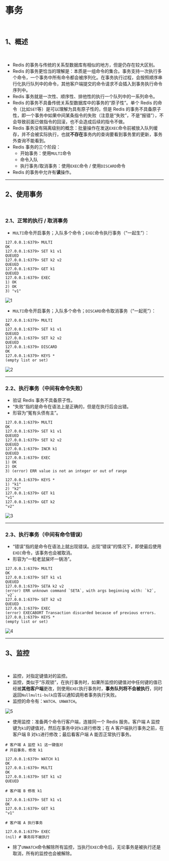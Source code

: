# 事务

<br/>

## 1、概述

<br/>

- Redis 的事务与传统的关系型数据库有相似的地方，但是仍存在较大区别。
- Redis 的事务更恰当的理解是：本质是一组命令的集合。事务支持一次执行多个命令，一个事务中所有命令都会被序列化。在事务执行过程，会按照顺序串行化执行队列中的命令，其他客户端提交的命令请求不会插入到事务执行命令序列中。
- Redis 事务就是一次性、顺序性、排他性的执行一个队列中的一系列命令。
- Redis 的事务不具备传统关系型数据库中的事务的“原子性”。单个 Redis 的命令（比如`SET`等）是可以理解为具有原子性的，但是 Redis 的事务不具备原子性，即一个事务中如果中间某条指令的失败（注意是“失败”，不是“报错”），不会导致前面已做指令的回滚，也不会造成后续的指令不做。
- Redis 事务没有隔离级别的概念：批量操作在发送`EXEC`命令前被放入队列缓存，并不会被实际执行，也就**不存在**事务内的查询要看到事务里的更新，事务外查询不能看到。
- Redis 事务的三个阶段：
  - 开始事务：使用`MULTI`命令
  - 命令入队
  - 执行事务/取消事务：使用`EXEC`命令 / 使用`DISCARD`命令
- Redis 的事务中允许有**读**操作。

---

## 2、使用事务

<br/>

### 2.1、正常的执行 / 取消事务

- `MULTI`命令开启事务；入队多个命令；`EXEC`命令执行事务（“一起生”）：



```shell
127.0.0.1:6379> MULTI
OK
127.0.0.1:6379> SET k1 v1
QUEUED
127.0.0.1:6379> SET k2 v2
QUEUED
127.0.0.1:6379> GET k1
QUEUED
127.0.0.1:6379> EXEC
1) OK
2) OK
3) "v1"
```



![1](6c1b0fde-04b2-4aa5-a3d3-a41c1a5047a4/1.jpg)



- `MULTI`命令开启事务；入队多个命令；`DISCARD`命令取消事务（“一起死”）：



```shell
127.0.0.1:6379> MULTI
OK
127.0.0.1:6379> SET k1 v1
QUEUED
127.0.0.1:6379> SET k2 v2
QUEUED
127.0.0.1:6379> DISCARD
OK
127.0.0.1:6379> KEYS *
(empty list or set)
```



![2](6c1b0fde-04b2-4aa5-a3d3-a41c1a5047a4/2.jpg)



---

### 2.2、执行事务（中间有命令失败）

- 验证 Redis 事务不具备原子性。
- “失败”指的是命令在语法上是正确的，但是在执行后会出错。
- 形容为“冤有头债有主”。



```shell
127.0.0.1:6379> MULTI
OK
127.0.0.1:6379> SET k1 v1
QUEUED
127.0.0.1:6379> SET k2 v2
QUEUED
127.0.0.1:6379> INCR k1
QUEUED
127.0.0.1:6379> EXEC
1) OK
2) OK
3) (error) ERR value is not an integer or out of range

127.0.0.1:6379> KEYS *
1) "k1"
2) "k2"
127.0.0.1:6379> GET k1
"v1"
127.0.0.1:6379> GET k2
"v2"
```



![3](6c1b0fde-04b2-4aa5-a3d3-a41c1a5047a4/3.jpg)



---

### 2.3、执行事务（中间有命令错误）

- “错误”指的是命令在语法上就出现错误。出现“错误”的情况下，即使最后使用`EXEC`命令，该事务也会被取消。
- 形容为“一粒老鼠屎坏一锅汤”。



```shell
127.0.0.1:6379> MULTI
OK
127.0.0.1:6379> SET k1 v1
QUEUED
127.0.0.1:6379> SETA k2 v2
(error) ERR unknown command `SETA`, with args beginning with: `k2`, `v2`,
127.0.0.1:6379> SET k2 v2
QUEUED
127.0.0.1:6379> EXEC
(error) EXECABORT Transaction discarded because of previous errors.
127.0.0.1:6379> KEYS *
(empty list or set)
```



![4](6c1b0fde-04b2-4aa5-a3d3-a41c1a5047a4/4.jpg)



---

## 3、监控

<br/>

- 监控，对指定键值对的监控。
- 监控，类似于“乐观锁”，在执行事务时，如果所监控的键值对中任何键的值已经被**其他客户端**更改，则使用`EXEC`执行事务时，**事务队列将不会被执行**，同时返回`Nullmulti-bulk`应答以通知调用者事务执行失败。
- 监控的命令有：`WATCH`、`UNWATCH`。



![5](6c1b0fde-04b2-4aa5-a3d3-a41c1a5047a4/5.jpg)



- 使用监控：准备两个命令行客户端，连接同一个 Redis 服务。客户端 A 监控键为`k1`的键值对，然后在事务中对`k1`进行修改；在 A 客户端执行事务之前，在客户端 B 对`k1`进行修改；最后看客户端 A 能否正常执行事务。



```shell
# 客户端 A 监控 k1 这一键值对
# 开启事务，修改 k1

127.0.0.1:6379> WATCH k1
OK
127.0.0.1:6379> MULTI
OK
127.0.0.1:6379> SET k1 v2
QUEUED
```



```shell
# 客户端 B 修改 k1

127.0.0.1:6379> SET k1 v1
OK
127.0.0.1:6379> GET k1
"v1"
```



```shell
# 客户端 A 执行事务 

127.0.0.1:6379> EXEC
(nil) # 事务将不被执行
```



- 除了`UNWATCH`命令解除所有监控，当执行`EXEC`命令后，无论事务是被执行还是取消，所有的监控也会被解除。